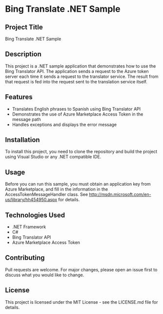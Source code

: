 # Bing Translate .NET Sample

## Project Title
Bing Translate .NET Sample

## Description
This project is a .NET sample application that demonstrates how to use the Bing Translator API. The application sends a request to the Azure token server each time it sends a request to the translator service. The result from that request is fed into the request sent to the translation service itself.

## Features
- Translates English phrases to Spanish using Bing Translator API
- Demonstrates the use of Azure Marketplace Access Token in the message path
- Handles exceptions and displays the error message

## Installation
To install this project, you need to clone the repository and build the project using Visual Studio or any .NET compatible IDE.

## Usage
Before you can run this sample, you must obtain an application key from Azure Marketplace, and fill in the information in the AccessTokenMessageHandler class. See http://msdn.microsoft.com/en-us/library/hh454950.aspx for details.

## Technologies Used
- .NET Framework
- C#
- Bing Translator API
- Azure Marketplace Access Token

## Contributing
Pull requests are welcome. For major changes, please open an issue first to discuss what you would like to change.

## License
This project is licensed under the MIT License - see the LICENSE.md file for details.